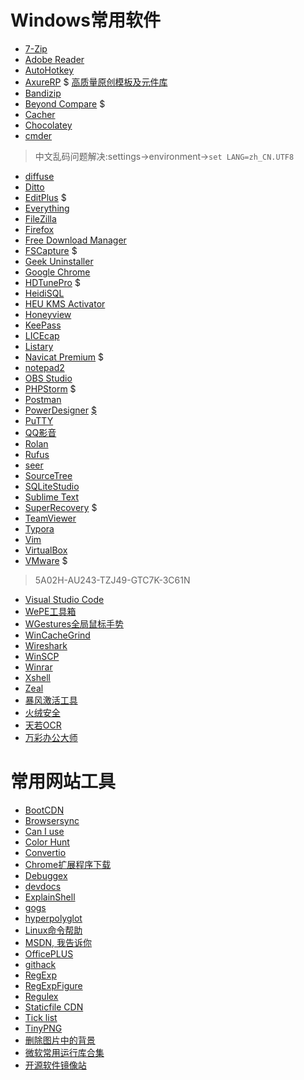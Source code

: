 Windows常用软件
===============

* [7-Zip](http://www.7-zip.org/)
* [Adobe Reader](https://acrobat.adobe.com/cn/zh-Hans/acrobat/pdf-reader.html)
* [AutoHotkey](https://www.autohotkey.com/ "热键脚本语言")
* [AxureRP](https://www.axure.com/) $ [高质量原创模板及元件库](http://www.axureux.com)
* [Bandizip](http://www.bandizip.com/ "优秀的压缩软件")
* [Beyond Compare](http://www.scootersoftware.com/) $
* [Cacher](https://www.cacher.io/ "The code snippet organizer for pro developers")
* [Chocolatey](https://chocolatey.org/ "The package manager for Windows")
* [cmder](http://cmder.net/ "Portable console emulator for Windows")
> 中文乱码问题解决:settings->environment->`set LANG=zh_CN.UTF8`
* [diffuse](https://sourceforge.net/projects/diffuse/ "文本差异对比")
* [Ditto](https://www.ditto.com/ "剪切板增强")
* [EditPlus](https://www.editplus.com/ "Windows text editor with FTP and sftp") $
* [Everything](http://www.voidtools.com/ "文件快搜")
* [FileZilla](https://filezilla-project.org/ "FTP管理工具")
* [Firefox](http://www.firefox.com.cn/ "一个浏览器")
* [Free Download Manager](https://www.freedownloadmanager.org/ "下载工具")
* [FSCapture](http://www.fscapture.com/) $
* [Geek Uninstaller](https://geekuninstaller.com/ "强力软件卸载工具")
* [Google Chrome](https://www.google.cn/chrome/ "一个浏览器")
* [HDTunePro](http://www.hdtune.com/ "硬盘扫描工具") $
* [HeidiSQL](https://www.heidisql.com/ "数据库管理工具")
* [HEU KMS Activator](https://www.baidu.com/s?wd=HEU%20KMS%20Activator "Windows Office激活工具")
* [Honeyview](http://www.bandisoft.com/honeyview/ "Honeyview是一款快速图像查看器")
* [KeePass](http://keepass.info/ "密码管理")
* [LICEcap](http://www.cockos.com/licecap/ "gif录制")
* [Listary](http://www.listary.com/ "文件搜索，快速启动应用")
* [Navicat Premium](https://www.navicat.com.cn/products/navicat-premium/ "数据库管理工具") $
* [notepad2](http://notepad2.com/ "普通编辑器")
* [OBS Studio](https://obsproject.com/ "免费且开源的用于视频录制以及直播串流的软件")
* [PHPStorm](https://www.jetbrains.com/phpstorm/ "PHP IDE") $
* [Postman](https://www.getpostman.com/ "接口调试工具")
* [PowerDesigner](http://download.sybase.com/eval/PowerDesigner/PowerDesigner165_Evaluation.exe "建模工具") [$](http://www.itmop.com/downinfo/115489.html)
* [PuTTY](http://www.putty.org/ "小巧SSH连接工具")
* [QQ影音](http://player.qq.com/)
* [Rolan](https://www.irolan.com/ "轻量级启动器")
* [Rufus](http://rufus.akeo.ie/ "支持各种系统的U盘制作工具")
* [seer](http://www.1218.io/ "文件快速预览")
* [SourceTree](https://www.sourcetreeapp.com/ "图形git管理工具")
* [SQLiteStudio](https://sqlitestudio.pl "SQLite数据库管理工具")
* [Sublime Text](http://www.sublimetext.com/ "轻量级编辑器")
* [SuperRecovery](http://www.cjhf.net/ "超级文件恢复") $
* [TeamViewer](https://www.teamviewer.com/ "远程连接工具")
* [Typora](https://typora.io/ "免费跨平台Markdown编辑器 a minimal markdown editor, markdown reader.")
* [Vim](http://www.vim.org/)
* [VirtualBox](https://www.virtualbox.org/ "虚拟机")
* [VMware](https://download3.vmware.com/software/wkst/file/VMware-workstation-full-12.5.6-5528349.exe "虚拟机") $
> 5A02H-AU243-TZJ49-GTC7K-3C61N
* [Visual Studio Code](https://code.visualstudio.com/ "Code editing.Redefined.")
* [WePE工具箱](http://www.wepe.com.cn/ "微PE工具箱")
* [WGestures全局鼠标手势](http://www.yingdev.com/projects/wgestures "一个更简单、更现代的鼠标手势。")
* [WinCacheGrind](https://github.com/ceefour/wincachegrind "XDebug profile分析")
* [Wireshark](https://www.wireshark.org/ "全能抓包工具")
* [WinSCP](https://winscp.net "WinSCP 是一个 Windows 环境下使用的 SSH 的开源图形化 SFTP 客户端。")
* [Winrar](https://www.rarlab.com/ "RAR压缩处理软件 英文版无广告")
* [Xshell](https://www.netsarang.com/zh/xshell/ "SSH连接工具")
* [Zeal](https://zealdocs.org/ "帮助手册大全")
* [暴风激活工具](http://www.baofengjihuo.com/ "暴风激活工具_win7激活工具_win10激活密匙_win8激活软件_永久激活所有系统和office")
* [火绒安全](https://www.huorong.cn/)
* [天若OCR](https://pan.baidu.com/s/1P2xb9kBwX1gj8j2_APivZw)
* [万彩办公大师](http://www.wofficebox.com/ "免费的办公工具百宝箱")

常用网站工具
===============

* [BootCDN](http://www.bootcdn.cn/ "CDN")
* [Browsersync](https://browsersync.io/ "前端实时可视化插件")
* [Can I use](http://caniuse.com "前端兼容性查看")
* [Color Hunt](http://www.colorhunt.co/ "网站配色")
* [Convertio](https://convertio.co "文件转换器")
* [Chrome扩展程序下载](http://crx.2333.me/ "Chrome 扩展程序 下载")
* [Debuggex](https://www.debuggex.com/ "正则测试+图形显示")
* [devdocs](http://devdocs.io/ "各种在线文档")
* [ExplainShell](http://www.explainshell.com/ "图形显示Linux命令")
* [gogs](https://gogs.io/ "开源的轻量级代码托管平台")
* [hyperpolyglot](http://hyperpolyglot.org/ "各种语言，工具的对比")
* [Linux命令帮助](https://jaywcjlove.github.io/linux-command/ "Linux命令帮助")
* [MSDN, 我告诉你](http://www.itellyou.cn/ "各种原版Windows系统, 软件")
* [OfficePLUS](http://office.mmais.com.cn "微软Office官方在线模板网站")
* [githack](https://raw.githack.com/ "转换github文件的header，让其可以解析（不能用于生产环境）")
* [RegExp](https://regex101.com/ "正则测试")
* [RegExpFigure](https://regexper.com/ "正则图形显示")
* [Regulex](https://jex.im/regulex/ "正则图形显示")
* [Staticfile CDN](http://www.staticfile.org/ "CDN")
* [Tick list](https://www.dida365.com "滴答清单")
* [TinyPNG](https://tinypng.com/ "png,jpg图片压缩")
* [删除图片中的背景](https://www.remove.bg "删除图片中的背景")
* [微软常用运行库合集](https://www.baidu.com/baidu?wd=微软常用运行库合集 "微软常用运行库合集")
* [开源软件镜像站](https://www.baidu.com/baidu?wd=开源软件镜像站 "开源软件镜像站")
